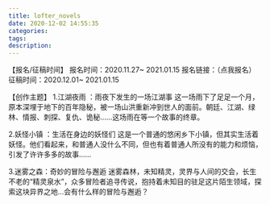 ```yaml
---
title: lofter_novels
date: 2020-12-02 14:55:35
categories:
tags:
description:
---
```



【报名/征稿时间】
报名时间：2020.11.27~ 2021.01.15
报名链接：（点我报名）
征稿时间：2020.12.01~ 2021.01.15

【创作主题】
1.江湖夜雨 ：雨夜下发生的一场江湖事
这一场雨下了足足一个月，原本深埋于地下的百年隐秘，被一场山洪重新冲到世人的面前。朝廷、江湖、绿林、情报、刺探、复仇、诡秘……这场雨在等一个故事的终章。

 2.妖怪小镇 ：生活在身边的妖怪们
这是一个普通的悠闲乡下小镇，但其实生活着妖怪。他们看起来，和普通人没什么不同，但也有着普通人所没有的能力和烦恼，引发了许许多多的故事……

 3.迷雾之森：奇妙的冒险与邂逅
迷雾森林，未知精灵，灵界与人间的交会，长生不老的“精灵泉水”，众多冒险者追寻传说，抱持着未知目的驻足这片陌生领域，探索这块异界之地...会有什么样的冒险与邂逅？